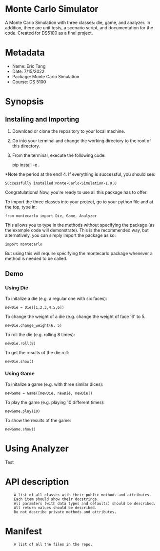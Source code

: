 # Monte Carlo Simulator
A Monte Carlo Simulation with three classes: die, game, and analyzer. In addition, there are unit tests, a scenario script, and documentation for the code. Created for DS5100 as a final project. 

# Metadata
- Name: Eric Tang
- Date: 7/15/2022
- Package: Monte Carlo Simulation
- Course: DS 5100

# Synopsis
## Installing and Importing
1. Download or clone the repository to your local machine.
2. Go into your terminal and change the working directory to the root of this directory.
3. From the terminal, execute the following code:

    pip install -e .
    
*Note the period at the end!
4. If everything is successful, you should see:

    Successfully installed Monte-Carlo-Simulation-1.0.0
    
Congratulations! Now, you're ready to use all this package has to offer.

To import the three classes into your project, go to your python file and at the top, type in:

    from montecarlo import Die, Game, Analyzer
            
This allows you to type in the methods without specifying the package (as the example code will demonstrate). This is the recommended way, but alternatively, you can simply import the package as so:

    import montecarlo

But using this will require specifying the montecarlo package whenever a method is needed to be called.
## Demo
### Using Die
To initalize a die (e.g. a regular one with six faces):

    newDie = Die([1,2,3,4,5,6])
    
To change the weight of a die (e.g. change the weight of face '6' to 5.

    newDie.change_weight(6, 5)
    
To roll the die (e.g. rolling 8 times):

    newDie.roll(8)

To get the results of the die roll:

    newDie.show()
    
### Using Game
To initalize a game (e.g. with three similar dices):

    newGame = Game([newDie, newDie, newDie])

To play the game (e.g. playing 10 different times):

    newGame.play(10)
    
To show the results of the game:

    newGame.show()

# Using Analyzer
Test
# API description
        A list of all classes with their public methods and attributes.
        Each item should show their docstrings.
        All paramters (with data types and defaults) should be described.
        All return values should be described.
        Do not describe private methods and attributes.
# Manifest
        A list of all the files in the repo.
